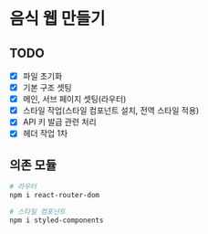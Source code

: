 # 음식 웹 만들기

## TODO

- [x] 파일 초기화
- [x] 기본 구조 셋팅
- [x] 메인, 서브 페이지 셋팅(라우터)
- [x] 스타일 작업(스타일 컴포넌트 설치, 전역 스타일 적용)
- [x] API 키 발급 관련 처리
- [x] 헤더 작업 1차

## 의존 모듈

```bash
# 라우터
npm i react-router-dom

# 스타일 컴포넌트
npm i styled-components
```
